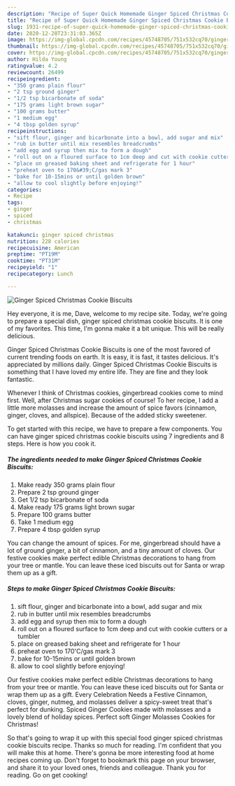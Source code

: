 ```yaml
---
description: "Recipe of Super Quick Homemade Ginger Spiced Christmas Cookie Biscuits"
title: "Recipe of Super Quick Homemade Ginger Spiced Christmas Cookie Biscuits"
slug: 1931-recipe-of-super-quick-homemade-ginger-spiced-christmas-cookie-biscuits
date: 2020-12-28T23:31:03.365Z
image: https://img-global.cpcdn.com/recipes/45748705/751x532cq70/ginger-spiced-christmas-cookie-biscuits-recipe-main-photo.jpg
thumbnail: https://img-global.cpcdn.com/recipes/45748705/751x532cq70/ginger-spiced-christmas-cookie-biscuits-recipe-main-photo.jpg
cover: https://img-global.cpcdn.com/recipes/45748705/751x532cq70/ginger-spiced-christmas-cookie-biscuits-recipe-main-photo.jpg
author: Hilda Young
ratingvalue: 4.2
reviewcount: 26499
recipeingredient:
- "350 grams plain flour"
- "2 tsp ground ginger"
- "1/2 tsp bicarbonate of soda"
- "175 grams light brown sugar"
- "100 grams butter"
- "1 medium egg"
- "4 tbsp golden syrup"
recipeinstructions:
- "sift flour, ginger and bicarbonate into a bowl, add sugar and mix"
- "rub in butter until mix resembles breadcrumbs"
- "add egg and syrup then mix to form a dough"
- "roll out on a floured surface to 1cm deep and cut with cookie cutters or a tumbler"
- "place on greased baking sheet and refrigerate for 1 hour"
- "preheat oven to 170&#39;C/gas mark 3"
- "bake for 10-15mins or until golden brown"
- "allow to cool slightly before enjoying!"
categories:
- Recipe
tags:
- ginger
- spiced
- christmas

katakunci: ginger spiced christmas 
nutrition: 228 calories
recipecuisine: American
preptime: "PT19M"
cooktime: "PT31M"
recipeyield: "1"
recipecategory: Lunch

---
```



![Ginger Spiced Christmas Cookie Biscuits](https://img-global.cpcdn.com/recipes/45748705/751x532cq70/ginger-spiced-christmas-cookie-biscuits-recipe-main-photo.jpg)

Hey everyone, it is me, Dave, welcome to my recipe site. Today, we're going to prepare a special dish, ginger spiced christmas cookie biscuits. It is one of my favorites. This time, I'm gonna make it a bit unique. This will be really delicious.

Ginger Spiced Christmas Cookie Biscuits is one of the most favored of current trending foods on earth. It is easy, it is fast, it tastes delicious. It's appreciated by millions daily. Ginger Spiced Christmas Cookie Biscuits is something that I have loved my entire life. They are fine and they look fantastic.

Whenever I think of Christmas cookies, gingerbread cookies come to mind first. Well, after Christmas sugar cookies of course! To her recipe, I add a little more molasses and increase the amount of spice favors (cinnamon, ginger, cloves, and allspice). Because of the added sticky sweetener.


To get started with this recipe, we have to prepare a few components. You can have ginger spiced christmas cookie biscuits using 7 ingredients and 8 steps. Here is how you cook it.

<!--inarticleads1-->

##### The ingredients needed to make Ginger Spiced Christmas Cookie Biscuits:

1. Make ready 350 grams plain flour
1. Prepare 2 tsp ground ginger
1. Get 1/2 tsp bicarbonate of soda
1. Make ready 175 grams light brown sugar
1. Prepare 100 grams butter
1. Take 1 medium egg
1. Prepare 4 tbsp golden syrup


You can change the amount of spices. For me, gingerbread should have a lot of ground ginger, a bit of cinnamon, and a tiny amount of cloves. Our festive cookies make perfect edible Christmas decorations to hang from your tree or mantle. You can leave these iced biscuits out for Santa or wrap them up as a gift. 

<!--inarticleads2-->

##### Steps to make Ginger Spiced Christmas Cookie Biscuits:

1. sift flour, ginger and bicarbonate into a bowl, add sugar and mix
1. rub in butter until mix resembles breadcrumbs
1. add egg and syrup then mix to form a dough
1. roll out on a floured surface to 1cm deep and cut with cookie cutters or a tumbler
1. place on greased baking sheet and refrigerate for 1 hour
1. preheat oven to 170&#39;C/gas mark 3
1. bake for 10-15mins or until golden brown
1. allow to cool slightly before enjoying!


Our festive cookies make perfect edible Christmas decorations to hang from your tree or mantle. You can leave these iced biscuits out for Santa or wrap them up as a gift. Every Celebration Needs a Festive Cinnamon, cloves, ginger, nutmeg, and molasses deliver a spicy-sweet treat that&#39;s perfect for dunking. Spiced Ginger Cookies made with molasses and a lovely blend of holiday spices. Perfect soft Ginger Molasses Cookies for Christmas! 

So that's going to wrap it up with this special food ginger spiced christmas cookie biscuits recipe. Thanks so much for reading. I'm confident that you will make this at home. There's gonna be more interesting food at home recipes coming up. Don't forget to bookmark this page on your browser, and share it to your loved ones, friends and colleague. Thank you for reading. Go on get cooking!
